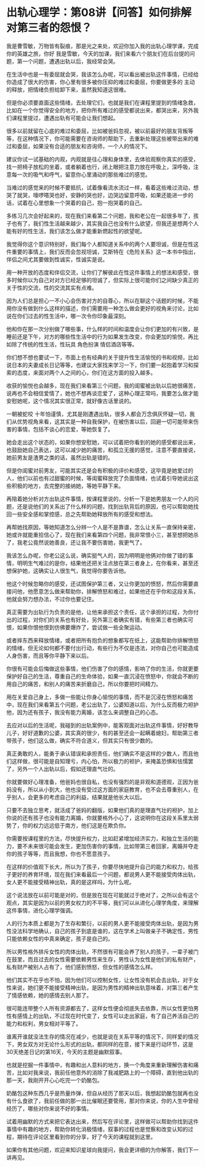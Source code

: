 # 出轨心理学：第08讲【问答】如何排解对第三者的怨恨？

我是曹雪敏，万物皆有裂痕，那是光之来处，欢迎你加入我的出轨心理学课，完成你的英雄之旅，你好 我是雪敏，今天的加课，我们来看六个朋友们在后台提的问题，第一个问题，遭遇出轨以后，我经常会哭。

在生活中也是一有委屈就会哭，我该怎么办呢，可以看出被出轨这件事情，已经给你造成了很大的伤害，你心里有很多被你压抑的难过和委屈，你要做更多的 主动的释放，把情绪负担给卸下来，虽然我知道这很难。

但是你必须要直面这些情绪，去处理它们，也就是我们在课程里提到的情绪急救，比如在一个你觉得安全的地方，把你所有难过的感受都说出来，都哭出来，另外我们课程里提过，遭遇出轨有可能会让我们想起。

很多以前就留在心底的难过和委屈，比如被爸妈忽视，被以前最好的朋友背叛等等，在这种情况下，你可能需要在咨询师的帮助下，去重新处理这些被带出来的难过和委屈，如果没有合适的朋友和咨询师，一个人的情况下。

建议你试一试基础的内观，内观就是往心理和身体里，去体验观察你真实的感受，找一把椅子放松的坐着，或者躺着也行，闭上眼把注意力放在呼吸上，深呼吸，注意每一次的吸气和呼气，留意你心里涌动的那些难过的感觉。

当难过的感觉来的时候不要抵抗，试着像看流水流过一样，看着这些难过流动，想哭了就哭，嚎啰嗒哭也好，安静的哭也好，边哭边留意呼吸，如果还能进一步的话，试着在心里想象一个哭着的自己，抱一抱哭着的自己。

多练习几次会好起来的，现在我们来看第二个问题，我和老公在一起很多年了，孩子也有了，我们性生活越来越少，其实我自己也没有什么欲望，但我还是想两个人能有好的性生活，我们该怎么做才能重新燃起性的欲望呢。

我觉得你这个意识特别好，我们每个人都知道关系中的两个人要坦诚，但是在性这件重要的事情上，我们反而会忽视坦诚，艾斯特在《危险关系》这一本书中指出，伴侣之间尤其要做到性诚实，性诚实是说。

用一种开放的态度和伴侣交流，让你们了解彼此在性这件事情上的想法和感受，很多时候你以为自己对对方已经足够的坦诚了，但实际上很可能你们之间缺少真正的关于性的交流，性的交流其实有点难。

因为人们总是担心一不小心会伤害对方的自尊心，所以在聊这个话题的时候，不能用你没有做到什么这样的描述，你们需要用一种怎么做会更好的视角来讨论，比如说在你们过去的性生活中，哪一次令你印象最深刻。

他和你在那一次分别做了哪些事，什么样的时间和温度会让你们更加的有兴致，是睡前还是下午，对方的哪些性生活中的行为如果发生改变，你会更加的愉悦，再比如除了传统的性生活，性玩具 角色扮演 情侣酒店等等。

你们想不想也要试一下，市面上也有经典的关于提升性生活愉悦的书和视频，比如说日本的夫妻成长日记等等，也建议大家找来学习一下，你们要一起抱着学习和探索的态度，来面对两个人之间的心，你们在这方面的投入越多。

收获的愉悦也会越多，现在我们来看第三个问题，我的闺蜜被出轨以后她很痛苦，说再也不会相信爱情了，她也不想再谈恋爱了，这种心理正常吗，我要怎么做才能安慰她呢，这个情况其实很正常，就好像古话里说的。

一朝被蛇咬 十年怕谨慎，尤其是刚遭遇出轨，很多人都会万念俱灰怀疑一切，我们从优势视角来看，这其实是一种自我保护，在被伤害以后，回避一切可能带来伤害的事情，包括不谈心的恋爱，等她恢复了。

她会走出这个状态的，如果你想安慰她，可以试着把你看到的她的感受都说出来，也鼓励她自己表达，这可以减少她的痛苦，和孤立无援的感觉，注意不要直接说，她前男友是渣男之类的话，虽然出轨是错的。

但是你闺蜜对前男友，可能其实还是会有积极的评价和感受，这毕竟是她爱过的人，他们以前也有过甜蜜的时候，等闺蜜释放完了负面情绪，也试着引导她说出这些积极的地方，去完整的接纳她，等她平静下来。

再陪着她分析对方出轨这件事情，按课程里说的，分析一下是她男朋友一个人的问题，还是说他们的关系出了什么样的问题，找到出轨背后的原因，也可以帮助她找回一些安全感和掌控感，总之先帮助她释放所有的感受和想法。

再帮她找原因，等她知道怎么分辨一个人是不是靠谱，怎么让关系一直保持亲密，她或许就能重拾信心了，现在我们来看第四个问题，我非常恨小三，甚至想把她杀了，我老公竟然说她善良，还让我不要伤害她，我更气了。

我该怎么办呢，你老公这么说，确实挺气人的，因为明明是他俩对你做了错的事情，明明生气难过的是你，结果他还把关注点放在第三者身上，在你看来，甚至还想保护她，这确实让人很生气，我觉得你要告诉他。

他这个时候忽略你的感受，还试图保护第三者，又让你更加的愤怒，然后你需要直接问他，他愿意怎么做来帮助你，排解愤怒和难过，如果他还在乎你和这段关系，他就会努力想办法，不过你也要记住。

真正需要为出轨行为负责的是他，让他来承担这个责任，这个承担的过程，为你付出的过程，对你们的关系也有好处，另外第三者确实有错，有些第三者也确实可恨，如果你恨他恨到仿佛要爆炸了，尝试做一些全聚运动。

或者摔东西来释放情绪，或者把所有抱负的想象都写在纸上，这能帮助你排解愤怒的情绪，但无论如何都不要付出行动，有些行为不仅是违法，对你自己也可能造成人身伤害，而且等你平静下来以后。

你很有可能会后悔做这些事情，他们伤害了你的感情，影响了你的生活，你就更要保护好自己的生活，尊重自己的生命体验，如果一直沉浸在愤怒中，你就会不断的用自己的痛苦，和别人的痛苦来折磨自己，所以你要把时间精力。

用在关爱自己身上，多做一些能让你身心愉悦的事情，而不是沉浸在愤怒和痛苦中，现在我们来看第五个问题，老公出轨了，公婆知道以后，为什么反而极力袒护他，因为还有孩子，我没有能力离婚，该怎么来调整自己的心态。

去应对以后的生活呢，我碰到的出轨案例中，能客观面对出轨这件事情，好好教导儿子，好好道歉的公婆，其实真的很少，有的甚至还会一起瞒着媳妇，帮助第三者带孩子，他们这么做，确实不符合道义，但其实只有很少数的。

真正勇敢的人，能勇于承认错误和承担责任，他们确实不是这样的少数人，而且他们这样做，很可能是自知理亏，内心怕，所以极力的袒护，来掩盖恐惧和怯懦罢了，另外一个人出轨以后，假如还理直气壮的。

你就要做好心理准备，他爸妈也很自私，也没有强烈的是非观和道德观，正因为爸妈没有，所以从小到大，他也没有受过这方面的家庭教育，也不会去尊重别人，在乎别人，会更多的考虑自己的利益，结果就是他长大以后。

只要不去独立思考，就活成了爸妈的翻版，如果他们真的是理直气壮的袒护，加上你说的还有孩子也没有能力离婚，你就要格外小心了，这说明你在这段关系里太弱势了，你的权力远远低于南方，他们这是在欺负你。

你需要按课程里的方法，尽快提升权力，比如赶紧增加经济实力，和独立生活的能力，要不未来很可能会发生，更加伤害你的事情，比如带第三者回家，离婚并夺走你的孩子等等，而且我想，你也不愿意孩子。

在这样的价值观下长大，所以为了孩子，你要尽快地提升自己的能力和权力，给孩子更好的养育环境，现在我们来看最后一个问题，都说男人更不能接受肉体出轨，女人更不能接受精神出轨，真的是这样吗，为什么呢。

这个说法放在以前可能是对的，但是放在现在可能就过于绝对了，之所以会有这个观点，其实是因为以前的男女权力的不平等，我们可以从进化心理学角度，来理解这件事情，进化心理学强调。

人的行为本质上都是为了生存和繁衍，以前的男人更不能接受肉体出轨，是因为男性没法科学地确认，自己的孩子到底是谁的，这在学术上叫做亲子不确定性，男性只能依赖女性的中真来确定，孩子是自己的。

所以男性格外排斥女性的肉体出轨，不然很有可能会养了别人的孩子，一辈子被门在鼓里，而且过去的女性需要依赖男性来生存，男性认为女性是他们的私有财产，私有财产被别人占有了，他们感到愤怒，但女性的感情怎么样。

他们其实不在乎也不怕，因为他们可以控制女性，让女性没有机会去出轨，对于女性来说，她们更不能接受精神出轨，是因为男性的精神出轨意味着，对第三者产生了情感依赖，她的感情去别人那了。

很可能连带整个人所有资源都去了，这样女性便会彻底失去依靠，所以女性更怕男性有感情上的出轨，不过现在时代变了，女性可以走出家庭，有了自己养活自己的能力和权利，男女相对平等了。

谁离开谁就没法生存的情况在减少，也就是说在关系平等的情况下，同样爱的情况下，男女双方对无论什么形式的出轨，都同样的在意，接下来是行动环节，这是30天绝差日记的第16天，今天的主题是幽默叙事。

也就是挖掘一件事情中，有趣和出人意料的地方，换一个角度来重新理解伤害和痛苦，比如对我来说，我前任他意外的消除了我减肥路上的一个障碍，直到他出轨的那一天，我刚开开心心吃完一个奶酪包。

奶酪包这种东西几乎是热量炸弹，但自从经历了那天以后，我想起奶酪包就再也没有什么食欲了，我前任做的那一出比催眠还要管用，那对你来说，你的人生中曾经经历了，哪些对你来说不好的事情。

试着用幽默的方式来把它表达出来，然后写在评论里，这样做可以帮助你找到这件事情中有趣的地方，帮助你转化消极情绪，叙事的过程也是觉察和改变认知的过程，期待在评论区里看到你的分享，好了今天的课程就到这里。

如果你有其他问题，欢迎来知识星球向我提问，我会更详细的为你解答，我们下一讲再见。